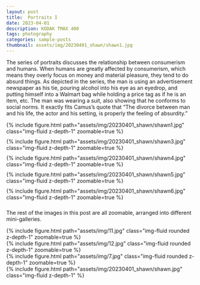 ```yaml
---
layout: post
title:  Portraits I
date: 2023-04-01
description: KODAK TMAX 400
tags: photography
categories: sample-posts
thumbnail: assets/img/20230401_shawn/shawn1.jpg
---
```

The series of portraits discusses the relationship between consumerism and humans. When humans are greatly affected by consumerism, which means they overly focus on money and material pleasure, they tend to do absurd things. As depicted in the series, the man is using an advertisement newspaper as his tie, pouring alcohol into his eye as an eyedrop, and putting himself into a Walmart bag while holding a price tag as if he is an item, etc. The man was wearing a suit, also showing that he conforms to social norms. It exactly fits Camus’s quote that “The divorce between man and his life, the actor and his setting, is properly the feeling of absurdity.”

<div class="image-container">
    <div class="col-sm">
        {% include figure.html path="assets/img/20230401_shawn/shawn1.jpg" class="img-fluid z-depth-1" zoomable=true %}
    </div>
    <div class="col-sm">
        {% include figure.html path="assets/img/20230401_shawn/shawn3.jpg" class="img-fluid z-depth-1" zoomable=true %}
    </div>
    <div class="col-sm">
        {% include figure.html path="assets/img/20230401_shawn/shawn4.jpg" class="img-fluid z-depth-1" zoomable=true %}
    </div>
    <div class="col-sm">
        {% include figure.html path="assets/img/20230401_shawn/shawn5.jpg" class="img-fluid z-depth-1" zoomable=true %}
    </div>
    <div class="col-sm">
        {% include figure.html path="assets/img/20230401_shawn/shawn6.jpg" class="img-fluid z-depth-1" zoomable=true %}
    </div>
</div>

<style>
    .image-container {
        display: flex;
        flex-wrap: wrap;
        justify-content: space-between; /* Adjust as needed */
    }

    .image-container .col-sm {
        flex: 1;
        margin-bottom: 10px; /* Adjust the spacing between images as needed */
    }

    .image-container img {
        width: 100%;
        height: auto;
    }
</style>



The rest of the images in this post are all zoomable, arranged into different mini-galleries.

<div class="row mt-3">
    <div class="col-sm mt-3 mt-md-0">
        {% include figure.html path="assets/img/11.jpg" class="img-fluid rounded z-depth-1" zoomable=true %}
    </div>
    <div class="col-sm mt-3 mt-md-0">
        {% include figure.html path="assets/img/12.jpg" class="img-fluid rounded z-depth-1" zoomable=true %}
    </div>
    <div class="col-sm mt-3 mt-md-0">
        {% include figure.html path="assets/img/7.jpg" class="img-fluid rounded z-depth-1" zoomable=true %}
    </div>
    <div class="col-sm">
        {% include figure.html path="assets/img/20230401_shawn/shawn.jpg" class="img-fluid z-depth-1" %}
    </div>
</div>
